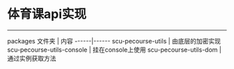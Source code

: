 # 体育课api实现

------------

packages
文件夹 | 内容
------|------
scu-pecourse-utils | 由底层的加密实现
scu-pecourse-utils-console | 挂在console上使用
scu-pecourse-utils-dom | 通过实例获取方法
